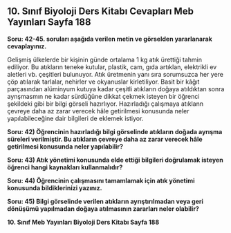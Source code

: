 ## 10. Sınıf Biyoloji Ders Kitabı Cevapları Meb Yayınları Sayfa 188

**Soru: 42-45. soruları aşağıda verilen metin ve görselden yararlanarak cevaplayınız.**

Gelişmiş ülkelerde bir kişinin günde ortalama 1 kg atık ürettiği tahmin ediliyor. Bu atıkların teneke kutular, plastik, cam, gıda artıklan, elektrikli ev aletleri vb. çeşitleri bulunuyor. Atık üretmenin yanı sıra sorumsuzca her yere çöp atılarak tarlalar, nehirler ve okyanuslar kirletiliyor. Basit bir kâğıt parçasından alüminyum kutuya kadar çeşitli atıkların doğaya atıldıktan sonra aynşmasmın ne kadar sürdüğüne dikkat çekmek isteyen bir öğrenci şekildeki gibi bir bilgi görseli hazırlıyor. Hazırladığı çalışmaya atıklann çevreye daha az zarar verecek hâle getirilmesi konusunda neler yapılabileceğine dair bilgileri de eklemek istiyor.

**Soru: 42) Öğrencinin hazırladığı bilgi görselinde atıkların doğada ayrışma süreleri verilmiştir. Bu atıkların çevreye daha az zarar verecek hâle getirilmesi konusunda neler yapılabilir?**

**Soru: 43) Atık yönetimi konusunda elde ettiği bilgileri doğrulamak isteyen öğrenci hangi kaynakları kullanmalıdır?**

**Soru: 44) Öğrencinin çalışmasını tamamlamak için atık yönetimi konusunda bildiklerinizi yazınız.**

**Soru: 45) Bilgi görselinde verilen atıkların ayrıştırılmadan veya geri dönüşümü yapılmadan doğaya atılmasının zararları neler olabilir?**

**10. Sınıf Meb Yayınları Biyoloji Ders Kitabı Sayfa 188**